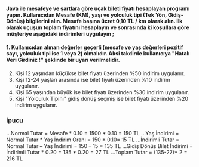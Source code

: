 #### Java ile mesafeye ve şartlara göre uçak bileti fiyatı hesaplayan programı yapın. Kullanıcıdan Mesafe (KM), yaşı ve yolculuk tipi (Tek Yön, Gidiş-Dönüş) bilgilerini alın. Mesafe başına ücret 0,10 TL / km olarak alın. İlk olarak uçuşun toplam fiyatını hesaplayın ve sonrasında ki koşullara göre müşteriye aşağıdaki indirimleri uygulayın ;

#### 1. Kullanıcıdan alınan değerler geçerli (mesafe ve yaş değerleri pozitif sayı, yolculuk tipi ise 1 veya 2) olmalıdır. Aksi takdirde kullanıcıya "Hatalı Veri Girdiniz !" şeklinde bir uyarı verilmelidir.
2. Kişi 12 yaşından küçükse bilet fiyatı üzerinden %50 indirim uygulanır.
3. Kişi 12-24 yaşları arasında ise bilet fiyatı üzerinden %10 indirim uygulanır.
4. Kişi 65 yaşından büyük ise bilet fiyatı üzerinden %30 indirim uygulanır.
5. Kişi "Yolculuk Tipini" gidiş dönüş seçmiş ise bilet fiyatı üzerinden %20 indirim uygulanır.

### İpucu
...Normal Tutar = Mesafe * 0.10 = 1500 * 0.10 = 150 TL
...Yaş İndirimi = Normal Tutar * Yaş İndirim Oranı = 150 * 0.10= 15 TL
...İndirimli Tutar = Normal Tutar – Yaş İndirimi = 150 – 15 = 135 TL
...Gidiş Dönüş Bilet İndirimi = İndirimli Tutar * 0.20 = 135 * 0.20 = 27 TL
...Toplam Tutar = (135-27)* 2 = 216 TL
